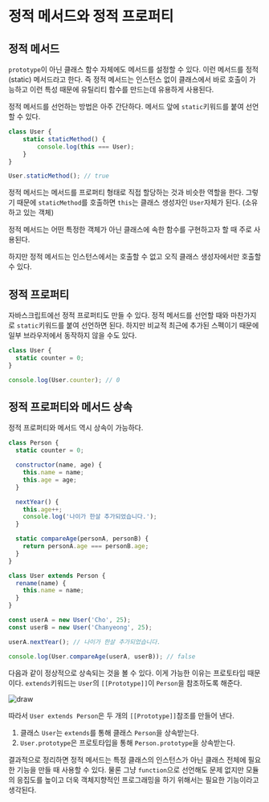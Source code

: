 # 정적 메서드와 정적 프로퍼티

## 정적 메서드

`prototype`이 아닌 클래스 함수 자체에도 메서드를 설정할 수 있다. 이런 메서드를 정적(static) 메서드라고 한다. 즉 정적 메서드는 인스턴스 없이 클래스에서 바로 호출이 가능하고 이런 특성 때문에 유틸리티 함수를 만드는데 유용하게 사용된다.

정적 메서드를 선언하는 방법은 아주 간단하다. 메서드 앞에 `static`키워드를 붙여 선언할 수 있다.

```jsx
class User {
	static staticMethod() {
		console.log(this === User);
	}
}

User.staticMethod(); // true
```

정적 메서드는 메서드를 프로퍼티 형태로 직접 할당하는 것과 비슷한 역할을 한다. 그렇기 때문에 `staticMethod`를 호출하면 `this`는 클래스 생성자인 `User`자체가 된다. (소유하고 있는 객체)

정적 메서드는 어떤 특정한 객체가 아닌 클래스에 속한 함수를 구현하고자 할 때 주로 사용된다.

하지만 정적 메서드는 인스턴스에서는 호출할 수 없고 오직 클래스 생성자에서만 호출할 수 있다.

## 정적 프로퍼티

자바스크립트에선 정적 프로퍼티도 만들 수 있다. 정적 메서드를 선언할 때와 마찬가지로 `static`키워드를 붙여 선언하면 된다. 하지만 비교적 최근에 추가된 스펙이기 때문에 일부 브라우저에서 동작하지 않을 수도 있다.

```jsx
class User {
  static counter = 0;
}

console.log(User.counter); // 0
```

## 정적 프로퍼티와 메서드 상속

정적 프로퍼티와 메서드 역시 상속이 가능하다.

```jsx
class Person {
  static counter = 0;

  constructor(name, age) {
    this.name = name;
    this.age = age;
  }

  nextYear() {
    this.age++;
    console.log('나이가 한살 추가되었습니다.');
  }

  static compareAge(personA, personB) {
    return personA.age === personB.age;
  }
}

class User extends Person {
  rename(name) {
    this.name = name;
  }
}

const userA = new User('Cho', 25);
const userB = new User('Chanyeong', 25);

userA.nextYear(); // 나이가 한살 추가되었습니다.

console.log(User.compareAge(userA, userB)); // false
```

다음과 같이 정상적으로 상속되는 것을 볼 수 있다. 이게 가능한 이유는 프로토타입 때문이다. `extends`키워드는 `User`의 `[[Prototype]]`이 `Person`을 참조하도록 해준다.

![draw](https://user-images.githubusercontent.com/49899406/92393386-c9032a80-f15a-11ea-9fe1-772da5e70d29.png)

따라서 `User extends Person`은 두 개의 `[[Prototype]]`참조를 만들어 낸다.

1. 클래스 `User`는 `extends`를 통해 클래스 `Person`을 상속받는다.
2. `User.prototype`은 프로토타입을 통해 `Person.prototype`을 상속받는다.

결과적으로 정리하면 정적 메서드는 특정 클래스의 인스턴스가 아닌 클래스 전체에 필요한 기능을 만들 때 사용할 수 있다. 물론 그냥 `function`으로 선언해도 문제 없지만 모듈의 응집도를 높이고 더욱 객체지향적인 프로그래밍을 하기 위해서는 필요한 기능이라고 생각된다.